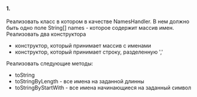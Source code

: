 
#### 1. 
Реализовать класс в котором в качестве NamesHandler. 
В нем должно быть одно поле String[] names - которое содержит массив имен.
Реализовать два конструктора  
* конструктор, который принимает массив с именами
* конструктор, который принимает строку, разделенную ','

Реализовать следующие методы:  
* toString
* toStringByLength - все имена на заданной длинны
* toStringByStartWith - все имена начинающиеся на заданный символ


